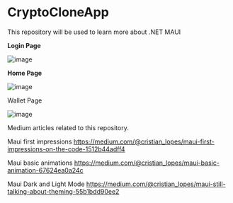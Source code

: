 # CryptoCloneApp
This repository will be used to learn more about .NET MAUI

**Login Page**

![image](https://github.com/CristianLopes/CryptoCloneApp/assets/13282242/7a2e3670-e0a3-473e-a678-1f97c222da51)

**Home Page**

![image](https://github.com/CristianLopes/CryptoCloneApp/assets/13282242/66bf1b0e-b195-4128-82d4-e9788a9f7ca6)

Wallet Page

![image](https://github.com/CristianLopes/CryptoCloneApp/assets/13282242/aff52924-3820-45a7-813c-66aef901d5a1)


Medium articles related to this repository.

Maui first impressions
https://medium.com/@cristian_lopes/maui-first-impressions-on-the-code-1512b44adff4

Maui basic animations
https://medium.com/@cristian_lopes/maui-basic-animation-67624ea0a24c

Maui Dark and Light Mode
https://medium.com/@cristian_lopes/maui-still-talking-about-theming-55b1bdd90ee2
